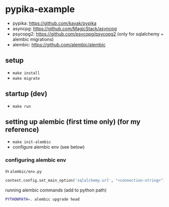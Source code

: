 # pypika-example

- pypika: https://github.com/kayak/pypika
- asyncpg: https://github.com/MagicStack/asyncpg
- psycopg2: https://github.com/psycopg/psycopg2 (only for sqlalchemy + alembic migrations)
- alembic: https://github.com/alembic/alembic



## setup

- `make install`
- `make migrate`

## startup (dev)

- `make run`

## setting up alembic (first time only) (for my reference)

- `make init-alembic`
- configure alembic env (see below)

### configuring alembic env

in `alembic/env.py`

```py
context.config.set_main_option('sqlalchemy.url', "<connection-string>")
```

running alembic commands (add to python path)

```bash
PYTHONPATH=. alembic upgrade head
```